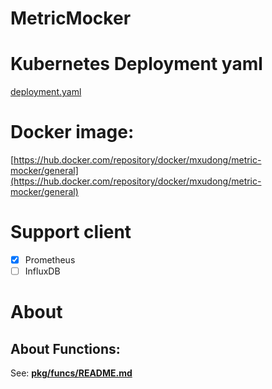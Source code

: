 # MetricMocker

# Kubernetes Deployment yaml

[deployment.yaml](./deployment.yaml)

# Docker image:

[https://hub.docker.com/repository/docker/mxudong/metric-mocker/general](https://hub.docker.com/repository/docker/mxudong/metric-mocker/general)

# Support client
- [x] Prometheus
- [ ] InfluxDB

# About

## About Functions:

See: **[pkg/funcs/README.md](pkg/funcs/README.md)**